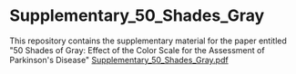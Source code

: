 # Supplementary_50_Shades_Gray
This repository contains the supplementary material for the paper entitled "50 Shades of Gray: Effect of the Color Scale for the Assessment of Parkinson's Disease"
[Supplementary_50_Shades_Gray.pdf](https://github.com/PauPerezT/Supplementary_50_Shades_Gray/files/7210974/Supplementary_50_Shades_Gray.pdf)
